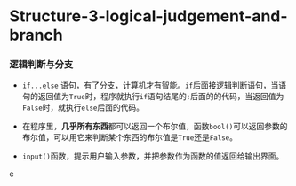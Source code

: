 # Structure-3-logical-judgement-and-branch

### 逻辑判断与分支

* `if...else` 语句，有了分支，计算机才有智能。`if`后面接逻辑判断语句，当语句的返回值为`True`时，程序就执行`if`语句结尾的`:`后面的的代码，当返回值为`False`时，就执行`else`后面的代码。

* 在程序里，**几乎所有东西**都可以返回一个布尔值，函数`bool()`可以返回参数的布尔值，可以用它来判断某个东西的布尔值是`True`还是`False`。
*  `input()`函数，提示用户输入参数，并把参数作为函数的值返回给输出界面。

e